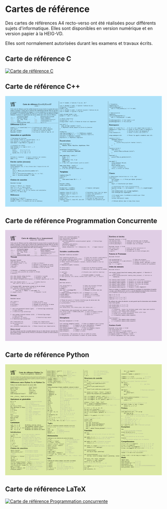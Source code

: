 # Cartes de référence

Des cartes de références A4 recto-verso ont été réalisées pour différents sujets d'informatique. Elles sont disponibles en version numérique et en version papier à la HEIG-VD.

Elles sont normalement autorisées durant les examens et travaux écrits.

## Carte de référence C

[![Carte de référence C](https://raw.githubusercontent.com/heig-tin-info/refcard/master/preview.png)](https://github.com/heig-vd-tin/refcard/releases/latest/download/refcard.pdf)

## Carte de référence C++

[![Carte de référence C](https://raw.githubusercontent.com/heig-tin-info/refcard-cpp/master/preview.png)](https://github.com/heig-vd-tin/refcard-cpp/releases/latest/download/refcard.pdf)

## Carte de référence Programmation Concurrente

[![Carte de référence Programmation concurrente](https://raw.githubusercontent.com/heig-tin-info/refcard-pco/master/preview.png)](https://github.com/heig-vd-tin/refcard-pco/releases/latest/download/refcard.pdf)

## Carte de référence Python

[![Carte de référence Programmation concurrente](https://raw.githubusercontent.com/heig-tin-info/refcard-python/master/preview.png)](https://github.com/heig-vd-tin/refcard-python/releases/latest/download/refcard.pdf)

## Carte de référence LaTeX

[![Carte de référence Programmation concurrente](https://raw.githubusercontent.com/heig-tin-info/refcard-latex/master/preview.png)](https://github.com/heig-vd-tin/refcard-latex/releases/latest/download/refcard.pdf)
